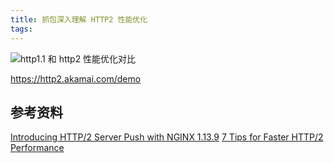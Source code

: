 ```yaml
---
title: 抓包深入理解 HTTP2 性能优化
tags:
---
```


![http1.1 和 http2 性能优化对比](https://slefboot-1251736664.file.myqcloud.com/20230922_http2_optimize_analyse_vs.png)

https://http2.akamai.com/demo

<!-- more -->

## 参考资料

[Introducing HTTP/2 Server Push with NGINX 1.13.9](https://www.nginx.com/blog/nginx-1-13-9-http2-server-push/)
[7 Tips for Faster HTTP/2 Performance](https://www.nginx.com/blog/7-tips-for-faster-http2-performance/)
